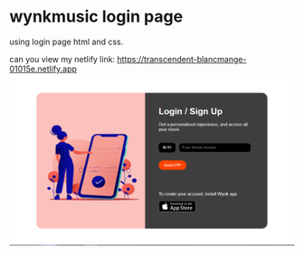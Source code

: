 # wynkmusic login page
using login page html and css.

can you view my netlify link: https://transcendent-blancmange-01015e.netlify.app
![image](https://github.com/mohanraj172/wynkmusic/blob/V1/images/Screenshot%202024-08-17%20123630.png)

